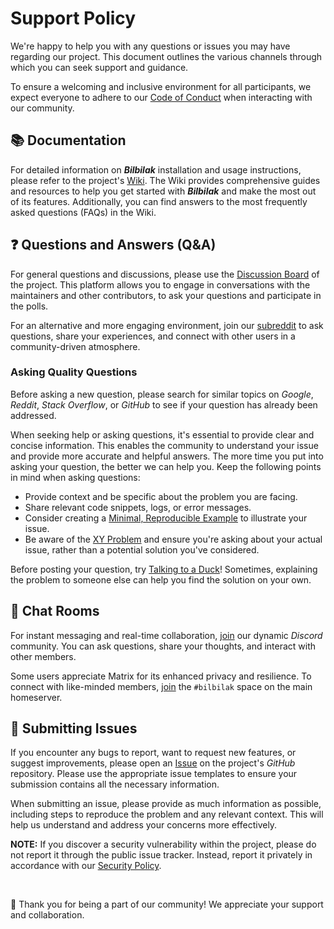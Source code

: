 # Support Policy

We're happy to help you with any questions or issues you may have regarding our project. This document outlines the various channels through which you can seek support and guidance.

To ensure a welcoming and inclusive environment for all participants, we expect everyone to adhere to our [Code of Conduct](https://github.com/bilbilak/fontfave?tab=coc-ov-file#readme) when interacting with our community.

## 📚 Documentation

For detailed information on **_Bilbilak_** installation and usage instructions, please refer to the project's [Wiki](https://github.com/bilbilak/fontfave/wiki). The Wiki provides comprehensive guides and resources to help you get started with **_Bilbilak_** and make the most out of its features. Additionally, you can find answers to the most frequently asked questions (FAQs) in the Wiki.

## ❓ Questions and Answers (Q&A)

For general questions and discussions, please use the [Discussion Board](https://github.com/bilbilak/fontfave/discussions/categories/q-a) of the project. This platform allows you to engage in conversations with the maintainers and other contributors, to ask your questions and participate in the polls.

For an alternative and more engaging environment, join our [subreddit](https://www.reddit.com/r/bilbilak) to ask questions, share your experiences, and connect with other users in a community-driven atmosphere.


### Asking Quality Questions

Before asking a new question, please search for similar topics on _Google_, _Reddit_, _Stack Overflow_, or _GitHub_ to see if your question has already been addressed.

When seeking help or asking questions, it's essential to provide clear and concise information. This enables the community to understand your issue and provide more accurate and helpful answers. The more time you put into asking your question, the better we can help you. Keep the following points in mind when asking questions:

- Provide context and be specific about the problem you are facing.
- Share relevant code snippets, logs, or error messages.
- Consider creating a [Minimal, Reproducible Example](https://stackoverflow.com/help/minimal-reproducible-example) to illustrate your issue.
- Be aware of the [XY Problem](https://meta.stackexchange.com/questions/66377/what-is-the-xy-problem/66378#66378) and ensure you're asking about your actual issue, rather than a potential solution you've considered.

Before posting your question, try [Talking to a Duck](https://rubberduckdebugging.com)! Sometimes, explaining the problem to someone else can help you find the solution on your own.

## 💬 Chat Rooms

For instant messaging and real-time collaboration, [join](https://discord.gg/zAZATWqVmK) our dynamic _Discord_ community. You can ask questions, share your thoughts, and interact with other members.

Some users appreciate Matrix for its enhanced privacy and resilience. To connect with like-minded members, [join](https://matrix.to/#/#bilbilak:matrix.org) the `#bilbilak` space on the main homeserver.

## 🚩 Submitting Issues

If you encounter any bugs to report, want to request new features, or suggest improvements, please open an [Issue](https://github.com/bilbilak/fontfave/issues) on the project's _GitHub_ repository. Please use the appropriate issue templates to ensure your submission contains all the necessary information.

When submitting an issue, please provide as much information as possible, including steps to reproduce the problem and any relevant context. This will help us understand and address your concerns more effectively.

**NOTE:** If you discover a security vulnerability within the project, please do not report it through the public issue tracker. Instead, report it privately in accordance with our [Security Policy](https://github.com/bilbilak/fontfave?tab=security-ov-file#readme).

<br>

💖 Thank you for being a part of our community! We appreciate your support and collaboration.
